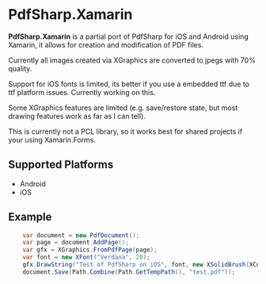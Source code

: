 # PdfSharp.Xamarin
**PdfSharp.Xamarin** is a partial port of PdfSharp for iOS and Android using Xamarin, it allows for creation and modification of PDF files.

Currently all images created via XGraphics are converted to jpegs with 70% quality.

Support for iOS fonts is limited, its better if you use a embedded ttf due to ttf platform issues. Currently working on this.

Some XGraphics features are limited (e.g. save/restore state, but most drawing features work as far as I can tell).

This is currently not a PCL library, so it works best for shared projects if your using Xamarin.Forms.

## Supported Platforms

- Android
- iOS

## Example

```cs
	var document = new PdfDocument();
	var page = document.AddPage();
	var gfx = XGraphics.FromPdfPage(page); 
	var font = new XFont("Verdana", 20);
	gfx.DrawString("Test of PdfSharp on iOS", font, new XSolidBrush(XColor.FromArgb(0, 0, 0)), 10, 130);
	document.Save(Path.Combine(Path.GetTempPath(), "test.pdf"));
```
